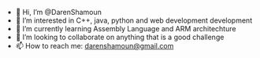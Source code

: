 - 👋 Hi, I’m @DarenShamoun
- 👀 I’m interested in C++, java, python and web development development
- 🌱 I’m currently learning Assembly Language and ARM architechture
- 💞️ I’m looking to collaborate on anything that is a good challenge
- 📫 How to reach me: darenshamoun@gmail.com

<!---
DarenShamoun/DarenShamoun is a ✨ special ✨ repository because its `README.md` (this file) appears on your GitHub profile.
You can click the Preview link to take a look at your changes.
--->
